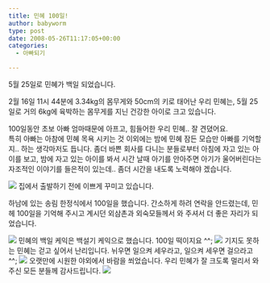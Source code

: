 ```yaml
---
title: 민혜 100일!
author: babyworm
type: post
date: 2008-05-26T11:17:05+00:00
categories:
  - 아빠되기

---
```

5월 25일로 민혜가 백일 되었습니다. 

2월 16일 11시 44분에 3.34kg의 몸무게와 50cm의 키로 태어난 우리 민혜는, 5월 25일로 거의 6kg에 육박하는 몸무게를 지닌 건강한 아이로 크고 있습니다. 

100일동안 초보 아빠 엄마때문에 아프고, 힘들어한 우리 민혜.. 잘 견뎠어요.  
특히 아빠는 아참에 민혜 목욕 시키는 것 이외에는 밤에 민혜 잠든 모습만 아빠를 기억할지.. 하는 생각마저도 듭니다. 좀더 바쁜 회사를 다니는 분들로부터 아침에 자고 있는 아이를 보고, 밤에 자고 있는 아이를 봐서 시간 날때 아기를 안아주면 아기가 울어버린다는 자조적인 이야기를 들은적이 있는데.. 좀더 시간을 내도록 노력해야 겠습니다. 

<img decoding="async" src="https://i0.wp.com/babyworm.net/wordpress/wp-content/uploads/1/jk8.jpg?w=625"  data-recalc-dims="1" /> 집에서 출발하기 전에 이쁘게 꾸미고 있습니다. 

하남에 있는 송림 한정식에서 100일을 했습니다. 간소하게 하려 연락을 안드렸는데, 민헤 100일을 기억해 주시고 계시던 외삼촌과 외숙모들께서 와 주셔서 더 좋은 자리가 되었습니다. 

<img decoding="async" src="https://i0.wp.com/babyworm.net/wordpress/wp-content/uploads/1/ik19.jpg?w=625"  data-recalc-dims="1" />  
민혜의 백일 케익은 백설기 케익으로 했습니다. 100일 떡이지요 ^^;

<img decoding="async" src="https://i0.wp.com/babyworm.net/wordpress/wp-content/uploads/1/ik32.jpg?w=625"  data-recalc-dims="1" />  
기지도 못하는 민혜는 걷고 싶어서 난리입니다. 뉘우면 일으켜 세우라고, 일으켜 세우면 걸으라고 ^^;

<img decoding="async" src="https://i0.wp.com/babyworm.net/wordpress/wp-content/uploads/1/ik26.jpg?w=625"  data-recalc-dims="1" />  
오랫만에 시원한 야외에서 바람을 쐬었습니다.  
우리 민혜가 잘 크도록 멀리서 와주신 모든 분들께 감사드립니다. 

<img decoding="async" src="https://i0.wp.com/babyworm.net/wordpress/wp-content/uploads/1/hk30.jpg?w=625"  data-recalc-dims="1" />
